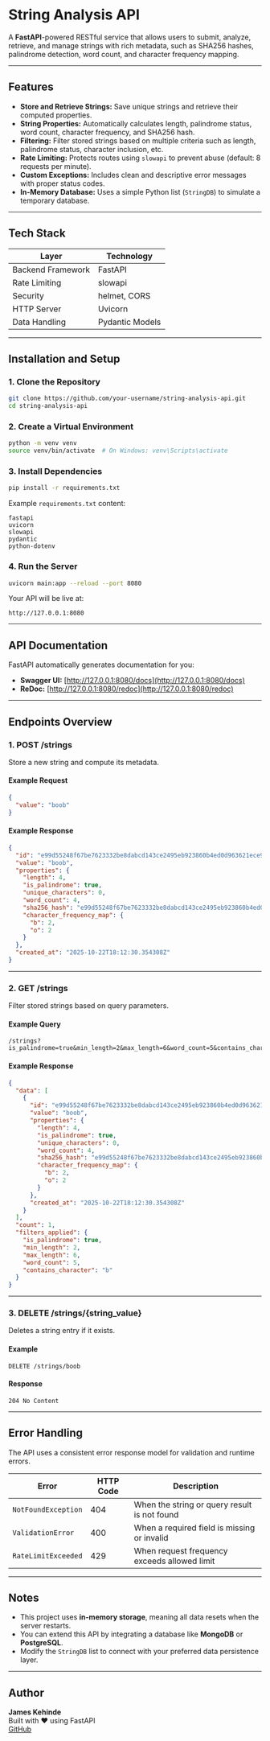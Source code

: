 # String Analysis API

A **FastAPI**-powered RESTful service that allows users to submit, analyze, retrieve, and manage strings with rich metadata, such as SHA256 hashes, palindrome detection, word count, and character frequency mapping.

---

## Features

- **Store and Retrieve Strings:** Save unique strings and retrieve their computed properties.  
- **String Properties:** Automatically calculates length, palindrome status, word count, character frequency, and SHA256 hash.  
- **Filtering:** Filter stored strings based on multiple criteria such as length, palindrome status, character inclusion, etc.  
- **Rate Limiting:** Protects routes using `slowapi` to prevent abuse (default: 8 requests per minute).  
- **Custom Exceptions:** Includes clean and descriptive error messages with proper status codes.  
- **In-Memory Database:** Uses a simple Python list (`StringDB`) to simulate a temporary database.  

---

## Tech Stack

| Layer | Technology |
|--------|-------------|
| Backend Framework | FastAPI |
| Rate Limiting | slowapi |
| Security | helmet, CORS |
| HTTP Server | Uvicorn |
| Data Handling | Pydantic Models |

---

##  Installation and Setup

### 1. Clone the Repository

```bash
git clone https://github.com/your-username/string-analysis-api.git
cd string-analysis-api
```

### 2. Create a Virtual Environment

```bash
python -m venv venv
source venv/bin/activate  # On Windows: venv\Scripts\activate
```

### 3. Install Dependencies

```bash
pip install -r requirements.txt
```

Example `requirements.txt` content:
```
fastapi
uvicorn
slowapi
pydantic
python-dotenv
```

### 4. Run the Server

```bash
uvicorn main:app --reload --port 8080
```

Your API will be live at:
```
http://127.0.0.1:8080
```

---

## API Documentation

FastAPI automatically generates documentation for you:

- **Swagger UI:** [http://127.0.0.1:8080/docs](http://127.0.0.1:8080/docs)
- **ReDoc:** [http://127.0.0.1:8080/redoc](http://127.0.0.1:8080/redoc)

---

## Endpoints Overview

### 1. **POST /strings**
Store a new string and compute its metadata.

#### Example Request
```json
{
  "value": "boob"
}
```

#### Example Response
```json
{
  "id": "e99d55248f67be7623332be8dabcd143ce2495eb923860b4ed0d963621ece901",
  "value": "boob",
  "properties": {
    "length": 4,
    "is_palindrome": true,
    "unique_characters": 0,
    "word_count": 4,
    "sha256_hash": "e99d55248f67be7623332be8dabcd143ce2495eb923860b4ed0d963621ece901",
    "character_frequency_map": {
      "b": 2,
      "o": 2
    }
  },
  "created_at": "2025-10-22T18:12:30.354308Z"
}
```

---

### 2. **GET /strings**
Filter stored strings based on query parameters.

#### Example Query
```
/strings?is_palindrome=true&min_length=2&max_length=6&word_count=5&contains_character=b
```

#### Example Response
```json
{
  "data": [
    {
      "id": "e99d55248f67be7623332be8dabcd143ce2495eb923860b4ed0d963621ece901",
      "value": "boob",
      "properties": {
        "length": 4,
        "is_palindrome": true,
        "unique_characters": 0,
        "word_count": 4,
        "sha256_hash": "e99d55248f67be7623332be8dabcd143ce2495eb923860b4ed0d963621ece901",
        "character_frequency_map": {
          "b": 2,
          "o": 2
        }
      },
      "created_at": "2025-10-22T18:12:30.354308Z"
    }
  ],
  "count": 1,
  "filters_applied": {
    "is_palindrome": true,
    "min_length": 2,
    "max_length": 6,
    "word_count": 5,
    "contains_character": "b"
  }
}
```

---

### 3. **DELETE /strings/{string_value}**
Deletes a string entry if it exists.

#### Example
```
DELETE /strings/boob
```

#### Response
```
204 No Content
```

---

##  Error Handling

The API uses a consistent error response model for validation and runtime errors.

| Error | HTTP Code | Description |
|--------|------------|-------------|
| `NotFoundException` | 404 | When the string or query result is not found |
| `ValidationError` | 400 | When a required field is missing or invalid |
| `RateLimitExceeded` | 429 | When request frequency exceeds allowed limit |

---

## Notes

- This project uses **in-memory storage**, meaning all data resets when the server restarts.
- You can extend this API by integrating a database like **MongoDB** or **PostgreSQL**.
- Modify the `StringDB` list to connect with your preferred data persistence layer.

---

## Author

**James Kehinde**  
Built with ❤️ using FastAPI  
[GitHub](https://github.com/your-username)

